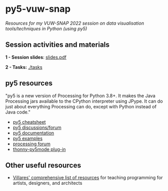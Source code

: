 # py5-vuw-snap

*Resources for my VUW-SNAP 2022 session on data visualisation tools/techniques in Python (using py5)*

## Session activities and materials

**1 - Session slides**: [slides.pdf](https://raw.githubusercontent.com/tabreturn/cc-fest-plotter/main/slides.pdf)

**2 - Tasks:** [./tasks](./tasks)

## py5 resources

"py5 is a new version of Processing for Python 3.8+. It makes the Java Processing jars available to the CPython interpreter using JPype. It can do just about everything Processing can do, except with Python instead of Java code."

* [py5 cheatsheet](https://raw.githubusercontent.com/tabreturn/processing.py-cheat-sheet/master/py5/py5_cc.pdf)
* [py5 discussions/forum](https://github.com/hx2A/py5generator/discussions)
* [py5 documentation](http://py5.ixora.io/)
* [py5 examples](https://github.com/hx2A/py5examples)
* [processing forum](https://discourse.processing.org/)
* [thonny-py5mode plug-in](https://github.com/tabreturn/thonny-py5mode)

## Other useful resources

* [Villares' comprehensive list of resources](https://github.com/villares/Resources-for-teaching-programming#user-content-processing--python-tools-table) for teaching programming for artists, designers, and architects

